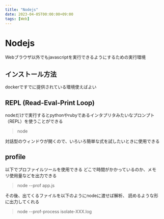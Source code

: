 ```yaml
---
title: "Nodejs"
date: 2023-04-05T00:00:00+09:00
tags: [Web]
---
```

# Nodejs

Webブラウザ以外でもjavascriptを実行できるようにするための実行環境

## インストール方法

dockerですでに提供されている環境使えばよい

## REPL (Read-Eval-Print Loop)

nodeだけで実行するとpythonやrubyであるインタプリタみたいなプロンプト（REPL）を使うことができる

> node

対話型のウィンドウが開くので、いろいろ簡単な式を試したいときに使用できる

## profile

以下でプロファイルツールを使用できる
どこで時間がかかっているのか、メモリ使用量などを出力できる

> node --prof app.js

その後、出てくるファイルを以下のようにnodeに渡せば解析、
読めるような形に出力してくれる

> node --prof-process isolate-XXX.log
